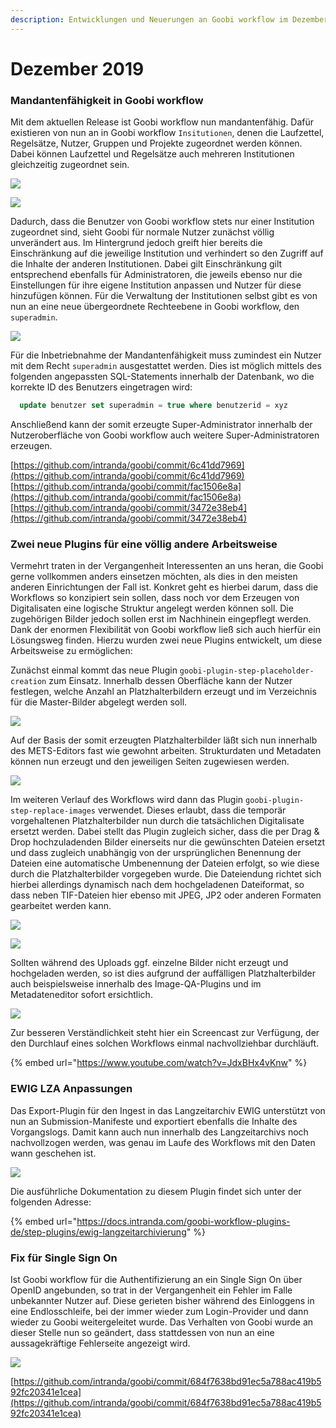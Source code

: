 ```yaml
---
description: Entwicklungen und Neuerungen an Goobi workflow im Dezember 2019
---
```


# Dezember 2019

### Mandantenfähigkeit in Goobi workflow

Mit dem aktuellen Release ist Goobi workflow nun mandantenfähig. Dafür existieren von nun an in Goobi workflow `Insitutionen`, denen die Laufzettel, Regelsätze, Nutzer, Gruppen und Projekte zugeordnet werden können. Dabei können Laufzettel und Regelsätze auch mehreren Institutionen gleichzeitig zugeordnet sein.

![](../.gitbook/assets/1912_institutions1_de.png)

![](../.gitbook/assets/1912_institutions3_de.png)

Dadurch, dass die Benutzer von Goobi workflow stets nur einer Institution zugeordnet sind, sieht Goobi für normale Nutzer zunächst völlig unverändert aus. Im Hintergrund jedoch greift hier bereits die Einschränkung auf die jeweilige Institution und verhindert so den Zugriff auf die Inhalte der anderen Institutionen. Dabei gilt Einschränkung gilt entsprechend ebenfalls für Administratoren, die jeweils ebenso nur die Einstellungen für ihre eigene Institution anpassen und Nutzer für diese hinzufügen können. Für die Verwaltung der Institutionen selbst gibt es von nun an eine neue übergeordnete Rechteebene in Goobi workflow, den `superadmin`.

![](../.gitbook/assets/1912_institutions5_de.png)

Für die Inbetriebnahme der Mandantenfähigkeit muss zumindest ein Nutzer mit dem Recht `superadmin` ausgestattet werden. Dies ist möglich mittels des folgenden angepassten SQL-Statements innerhalb der Datenbank, wo die korrekte ID des Benutzers eingetragen wird:

```sql
  update benutzer set superadmin = true where benutzerid = xyz
```

Anschließend kann der somit erzeugte Super-Administrator innerhalb der Nutzeroberfläche von Goobi workflow auch weitere Super-Administratoren erzeugen.

[https://github.com/intranda/goobi/commit/6c41dd7969](https://github.com/intranda/goobi/commit/6c41dd7969)  
[https://github.com/intranda/goobi/commit/fac1506e8a](https://github.com/intranda/goobi/commit/fac1506e8a)  
[https://github.com/intranda/goobi/commit/3472e38eb4](https://github.com/intranda/goobi/commit/3472e38eb4)

### Zwei neue Plugins für eine völlig andere Arbeitsweise

Vermehrt traten in der Vergangenheit Interessenten an uns heran, die Goobi gerne vollkommen anders einsetzen möchten, als dies in den meisten anderen Einrichtungen der Fall ist. Konkret geht es hierbei darum, dass die Workflows so konzipiert sein sollen, dass noch vor dem Erzeugen von Digitalisaten eine logische Struktur angelegt werden können soll. Die zugehörigen Bilder jedoch sollen erst im Nachhinein eingepflegt werden. Dank der enormen Flexibilität von Goobi workflow ließ sich auch hierfür ein Lösungsweg finden. Hierzu wurden zwei neue Plugins entwickelt, um diese Arbeitsweise zu ermöglichen:

Zunächst einmal kommt das neue Plugin `goobi-plugin-step-placeholder-creation` zum Einsatz. Innerhalb dessen Oberfläche kann der Nutzer festlegen, welche Anzahl an Platzhalterbildern erzeugt und im Verzeichnis für die Master-Bilder abgelegt werden soll.

![](../.gitbook/assets/1912_placeholder1_de.png)

Auf der Basis der somit erzeugten Platzhalterbilder läßt sich nun innerhalb des METS-Editors fast wie gewohnt arbeiten. Strukturdaten und Metadaten können nun erzeugt und den jeweiligen Seiten zugewiesen werden.

![](../.gitbook/assets/1912_placeholder2_de.png)

Im weiteren Verlauf des Workflows wird dann das Plugin `goobi-plugin-step-replace-images` verwendet. Dieses erlaubt, dass die temporär vorgehaltenen Platzhalterbilder nun durch die tatsächlichen Digitalisate ersetzt werden. Dabei stellt das Plugin zugleich sicher, dass die per Drag & Drop hochzuladenden Bilder einerseits nur die gewünschten Dateien ersetzt und dass zugleich unabhängig von der ursprünglichen Benennung der Dateien eine automatische Umbenennung der Dateien erfolgt, so wie diese durch die Platzhalterbilder vorgegeben wurde. Die Dateiendung richtet sich hierbei allerdings dynamisch nach dem hochgeladenen Dateiformat, so dass neben TIF-Dateien hier ebenso mit JPEG, JP2 oder anderen Formaten gearbeitet werden kann.

![](../.gitbook/assets/1912_placeholder3_de.png)

![](../.gitbook/assets/1912_placeholder4_de.png)

Sollten während des Uploads ggf. einzelne Bilder nicht erzeugt und hochgeladen werden, so ist dies aufgrund der auffälligen Platzhalterbilder auch beispielsweise innerhalb des Image-QA-Plugins und im Metadateneditor sofort ersichtlich.

![](../.gitbook/assets/1912_placeholder5_de.png)

Zur besseren Verständlichkeit steht hier ein Screencast zur Verfügung, der den Durchlauf eines solchen Workflows einmal nachvollziehbar durchläuft.

{% embed url="https://www.youtube.com/watch?v=JdxBHx4vKnw" %}

### EWIG LZA Anpassungen

Das Export-Plugin für den Ingest in das Langzeitarchiv EWIG unterstützt von nun an Submission-Manifeste und exportiert ebenfalls die Inhalte des Vorgangslogs. Damit kann auch nun innerhalb des Langzeitarchivs noch nachvollzogen werden, was genau im Laufe des Workflows mit den Daten wann geschehen ist.

![](../.gitbook/assets/1912_ewig_documentation.png)

Die ausführliche Dokumentation zu diesem Plugin findet sich unter der folgenden Adresse:

{% embed url="https://docs.intranda.com/goobi-workflow-plugins-de/step-plugins/ewig-langzeitarchivierung" %}

### Fix für Single Sign On

Ist Goobi workflow für die Authentifizierung an ein Single Sign On über OpenID angebunden, so trat in der Vergangenheit ein Fehler im Falle unbekannter Nutzer auf. Diese gerieten bisher während des Einloggens in eine Endlosschleife, bei der immer wieder zum Login-Provider und dann wieder zu Goobi weitergeleitet wurde. Das Verhalten von Goobi wurde an dieser Stelle nun so geändert, dass stattdessen von nun an eine aussagekräftige Fehlerseite angezeigt wird.

![](../.gitbook/assets/1912_openid_error.png)

[https://github.com/intranda/goobi/commit/684f7638bd91ec5a788ac419b592fc20341e1cea](https://github.com/intranda/goobi/commit/684f7638bd91ec5a788ac419b592fc20341e1cea)


